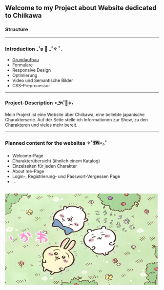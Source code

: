 
## Welcome to my Project about Website dedicated to Chiikawa

### Structure




---

### Introduction ₊˚ʚ 🌱 ₊˚✧ ﾟ.

- [Grundaufbau](Project-Description/Docs/00_Grundaufbau.md)
- Formulare
- Responsive Design
- Optimierung
- Video und Semantische Bilder 
- CSS-Preprocessor

---

### Project-Description ⋆౨ৎ˚📑⟡˖ 
Mein Projekt ist eine Website über Chiikawa, eine beliebte japanische Charakterserie. Auf der Seite stelle ich Informationen zur Show, zu den Charakteren und vieles mehr bereit.

---

### Planned content for the websites ✧˚🗺️⋆｡˚
- Welcome-Page
- Charakterübersicht (ähnlich einem Katalog)
- Einzelseiten für jeden Charakter
- About me-Page
- Login-, Registrierung- und Passwort-Vergessen Page
- ...

<br>

<img src="/Design/a.webp" alt="alt text" width="500" height="300">


